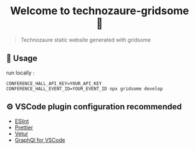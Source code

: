 <h1 align="center">Welcome to technozaure-gridsome 👋</h1>

> Technozaure static website generated with gridsome

## 🚀 Usage

run locally :

```
CONFERENCE_HALL_API_KEY=YOUR_API_KEY CONFERENCE_HALL_EVENT_ID=YOUR_EVENT_ID npx gridsome develop
```

## ⚙️ VSCode plugin configuration recommended

- [ESlint](https://marketplace.visualstudio.com/items?itemName=dbaeumer.vscode-eslint)
- [Prettier](https://marketplace.visualstudio.com/items?itemName=esbenp.prettier-vscode)
- [Vetur](https://marketplace.visualstudio.com/items?itemName=octref.vetur)
- [GraphQl for VSCode](https://marketplace.visualstudio.com/items?itemName=kumar-harsh.graphql-for-vscode)
